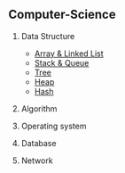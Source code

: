 ## Computer-Science

1. Data Structure
    - [Array & Linked List](DataStructure/Array&LinkedList.md)
    - [Stack & Queue](DataStructure/Stack&Queue.md)
    - [Tree](DataStructure/Tree.md)
    - [Heap](DataStructure/Heap.md)
    - [Hash](DataStructure/Hash.md)

2. Algorithm

3. Operating system

4. Database

5. Network
